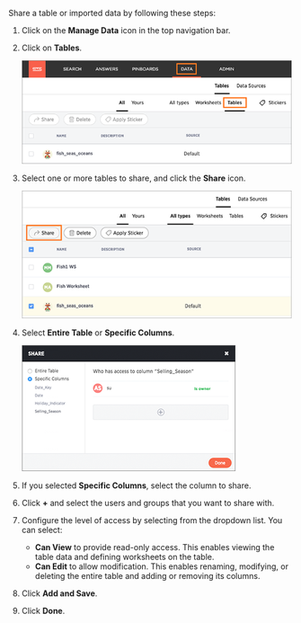Share a table or imported data by following these steps:

1. Click on the **Manage Data** icon in the top navigation bar.
2. Click on **Tables**.

    ![](../../images/data_icon_and_tables.png)

3. Select one or more tables to share, and click the **Share** icon.

    ![](../../images/share_tables.png)

4. Select **Entire Table** or **Specific Columns**.

    ![](../../images/share_table.png)

5. If you selected **Specific Columns**, select the column to share.
6. Click **+** and select the users and groups that you want to share with.
7. Configure the level of access by selecting from the dropdown list. You can select:
    -   **Can View** to provide read-only access. This enables viewing the table data and defining worksheets on the table.
    -   **Can Edit** to allow modification. This enables renaming, modifying, or deleting the entire table and adding or removing its columns.
8. Click **Add and Save**.
9. Click **Done**.
